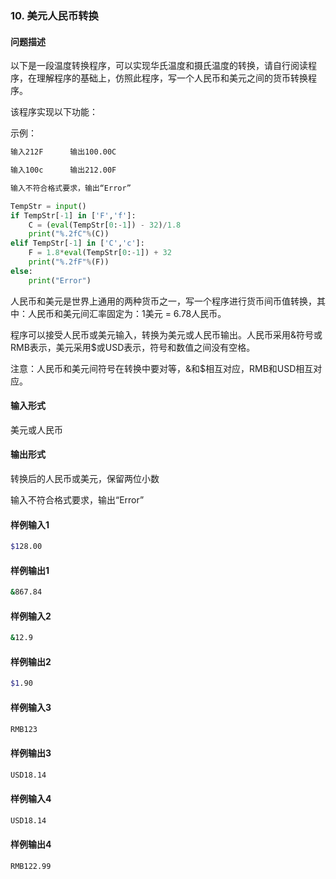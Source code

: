 ### 10. 美元人民币转换

#### 问题描述

以下是一段温度转换程序，可以实现华氏温度和摄氏温度的转换，请自行阅读程序，在理解程序的基础上，仿照此程序，写一个人民币和美元之间的货币转换程序。

该程序实现以下功能：

示例：

```bash
输入212F      输出100.00C

输入100c      输出212.00F

输入不符合格式要求，输出“Error”
```

```python
TempStr = input()
if TempStr[-1] in ['F','f']:
    C = (eval(TempStr[0:-1]) - 32)/1.8
    print("%.2fC"%(C))
elif TempStr[-1] in ['C','c']:
    F = 1.8*eval(TempStr[0:-1]) + 32
    print("%.2fF"%(F))
else:
    print("Error")
```

人民币和美元是世界上通用的两种货币之一，写一个程序进行货币间币值转换，其中：人民币和美元间汇率固定为：1美元 = 6.78人民币。

程序可以接受人民币或美元输入，转换为美元或人民币输出。人民币采用&符号或RMB表示，美元采用$或USD表示，符号和数值之间没有空格。

注意：人民币和美元间符号在转换中要对等，&和$相互对应，RMB和USD相互对应。

#### 输入形式

美元或人民币

#### 输出形式

转换后的人民币或美元，保留两位小数

输入不符合格式要求，输出“Error”

#### 样例输入1

```bash
$128.00
```

#### 样例输出1

```bash
&867.84
```

#### 样例输入2

```bash
&12.9
```

#### 样例输出2

```bash
$1.90
```

#### 样例输入3

```bash
RMB123
```

#### 样例输出3

```bash
USD18.14
```

#### 样例输入4

```bash
USD18.14
```

#### 样例输出4

```bash
RMB122.99
```
